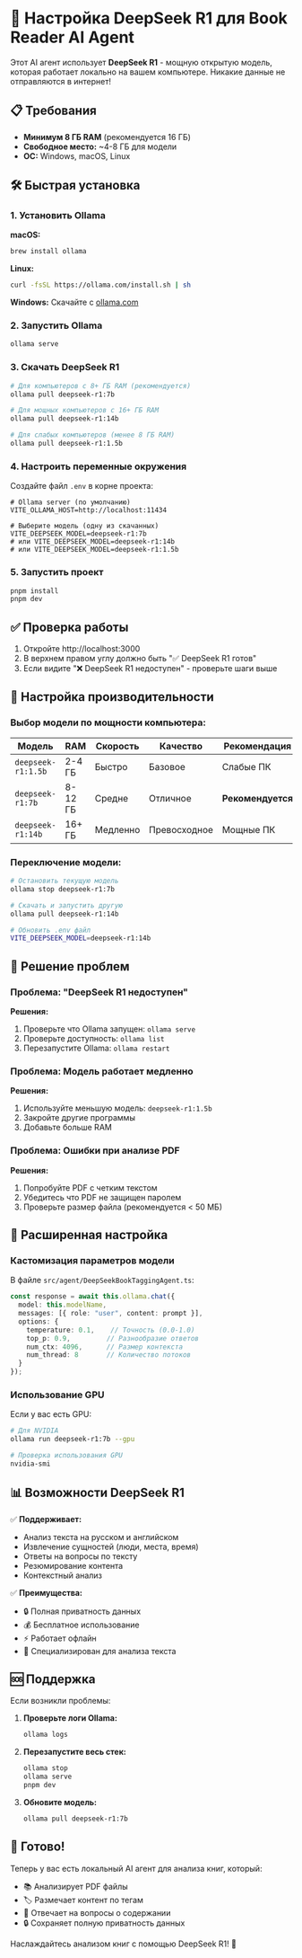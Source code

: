 # 🚀 Настройка DeepSeek R1 для Book Reader AI Agent

Этот AI агент использует **DeepSeek R1** - мощную открытую модель, которая работает локально на вашем компьютере. Никакие данные не отправляются в интернет!

## 📋 Требования

- **Минимум 8 ГБ RAM** (рекомендуется 16 ГБ)
- **Свободное место:** ~4-8 ГБ для модели
- **ОС:** Windows, macOS, Linux

## 🛠️ Быстрая установка

### 1. Установить Ollama

**macOS:**
```bash
brew install ollama
```

**Linux:**
```bash
curl -fsSL https://ollama.com/install.sh | sh
```

**Windows:**
Скачайте с [ollama.com](https://ollama.com/download/windows)

### 2. Запустить Ollama
```bash
ollama serve
```

### 3. Скачать DeepSeek R1
```bash
# Для компьютеров с 8+ ГБ RAM (рекомендуется)
ollama pull deepseek-r1:7b

# Для мощных компьютеров с 16+ ГБ RAM
ollama pull deepseek-r1:14b

# Для слабых компьютеров (менее 8 ГБ RAM)
ollama pull deepseek-r1:1.5b
```

### 4. Настроить переменные окружения
Создайте файл `.env` в корне проекта:

```env
# Ollama server (по умолчанию)
VITE_OLLAMA_HOST=http://localhost:11434

# Выберите модель (одну из скачанных)
VITE_DEEPSEEK_MODEL=deepseek-r1:7b
# или VITE_DEEPSEEK_MODEL=deepseek-r1:14b
# или VITE_DEEPSEEK_MODEL=deepseek-r1:1.5b
```

### 5. Запустить проект
```bash
pnpm install
pnpm dev
```

## ✅ Проверка работы

1. Откройте http://localhost:3000
2. В верхнем правом углу должно быть "✅ DeepSeek R1 готов"
3. Если видите "❌ DeepSeek R1 недоступен" - проверьте шаги выше

## 🔧 Настройка производительности

### Выбор модели по мощности компьютера:

| Модель | RAM | Скорость | Качество | Рекомендация |
|--------|-----|----------|----------|--------------|
| `deepseek-r1:1.5b` | 2-4 ГБ | Быстро | Базовое | Слабые ПК |
| `deepseek-r1:7b` | 8-12 ГБ | Средне | Отличное | **Рекомендуется** |
| `deepseek-r1:14b` | 16+ ГБ | Медленно | Превосходное | Мощные ПК |

### Переключение модели:
```bash
# Остановить текущую модель
ollama stop deepseek-r1:7b

# Скачать и запустить другую
ollama pull deepseek-r1:14b

# Обновить .env файл
VITE_DEEPSEEK_MODEL=deepseek-r1:14b
```

## 🐛 Решение проблем

### Проблема: "DeepSeek R1 недоступен"
**Решения:**
1. Проверьте что Ollama запущен: `ollama serve`
2. Проверьте доступность: `ollama list`
3. Перезапустите Ollama: `ollama restart`

### Проблема: Модель работает медленно
**Решения:**
1. Используйте меньшую модель: `deepseek-r1:1.5b`
2. Закройте другие программы
3. Добавьте больше RAM

### Проблема: Ошибки при анализе PDF
**Решения:**
1. Попробуйте PDF с четким текстом
2. Убедитесь что PDF не защищен паролем
3. Проверьте размер файла (рекомендуется < 50 МБ)

## 🚀 Расширенная настройка

### Кастомизация параметров модели
В файле `src/agent/DeepSeekBookTaggingAgent.ts`:

```typescript
const response = await this.ollama.chat({
  model: this.modelName,
  messages: [{ role: "user", content: prompt }],
  options: {
    temperature: 0.1,    // Точность (0.0-1.0)
    top_p: 0.9,         // Разнообразие ответов
    num_ctx: 4096,      // Размер контекста
    num_thread: 8       // Количество потоков
  }
});
```

### Использование GPU
Если у вас есть GPU:
```bash
# Для NVIDIA
ollama run deepseek-r1:7b --gpu

# Проверка использования GPU
nvidia-smi
```

## 📊 Возможности DeepSeek R1

✅ **Поддерживает:**
- Анализ текста на русском и английском
- Извлечение сущностей (люди, места, время)
- Ответы на вопросы по тексту
- Резюмирование контента
- Контекстный анализ

✅ **Преимущества:**
- 🔒 Полная приватность данных
- 💰 Бесплатное использование
- ⚡ Работает офлайн
- 🎯 Специализирован для анализа текста

## 🆘 Поддержка

Если возникли проблемы:

1. **Проверьте логи Ollama:**
   ```bash
   ollama logs
   ```

2. **Перезапустите весь стек:**
   ```bash
   ollama stop
   ollama serve
   pnpm dev
   ```

3. **Обновите модель:**
   ```bash
   ollama pull deepseek-r1:7b
   ```

## 🎉 Готово!

Теперь у вас есть локальный AI агент для анализа книг, который:
- 📚 Анализирует PDF файлы
- 🏷️ Размечает контент по тегам
- 💬 Отвечает на вопросы о содержании
- 🔒 Сохраняет полную приватность данных

Наслаждайтесь анализом книг с помощью DeepSeek R1! 🚀
